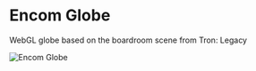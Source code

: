 Encom Globe
===========

WebGL globe based on the boardroom scene from Tron: Legacy

![Encom Globe](https://raw.github.com/arscan/encom-globe/master/screenshot.jpg "Encom Globe")
